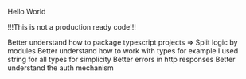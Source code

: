 Hello World


!!!This is not a production ready code!!!

Better understand how to package typescript projects => Split logic by modules
Better understand how to work with types for example I used string for all types for simplicity
Better errors in http responses
Better understand the auth mechanism
